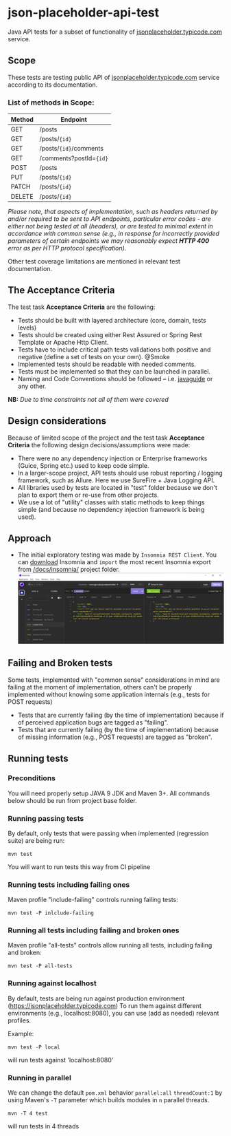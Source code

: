 # json-placeholder-api-test
Java API tests for a subset of functionality of [jsonplaceholder.typicode.com](https://jsonplaceholder.typicode.com)
service.

## Scope
These tests are testing public API of [jsonplaceholder.typicode.com](https://jsonplaceholder.typicode.com) service
according to its documentation.

### List of methods in Scope:
| Method | Endpoint                |
|--------|-------------------------|
| GET    | /posts                  |
| GET    | /posts/`{id}`           |
| GET    | /posts/`{id}`/comments  |
| GET    | /comments?postId=`{id}` |
| POST   | /posts                  |
| PUT    | /posts/`{id}`           |
| PATCH  | /posts/`{id}`           |
| DELETE | /posts/`{id}`           |

_Please note, that aspects of implementation, such as headers returned by and/or required to be sent to API endpoints,
particular error codes - are either not being tested at all (headers), or are tested to minimal extent in accordance with common sense
(e.g., in response for incorrectly provided parameters of certain endpoints we may reasonably expect_
***HTTP 400*** _error as per HTTP protocol specification)._

Other test coverage limitations are mentioned in relevant test documentation.

## The Acceptance Criteria
The test task **Acceptance Criteria** are the following:
* Tests should be built with layered architecture (core, domain, tests levels)
* Tests should be created using either Rest Assured or Spring Rest Template or Apache Http Client.
* Tests have to include critical path tests validations both positive and negative (define a set of tests on your own). @Smoke
* Implemented tests should be readable with needed comments.
* Tests must be implemented so that they can be launched in parallel.
* Naming and Code Conventions should be followed – i.e. [javaguide](https://google.github.io/styleguide/javaguide.html) or any other.

**NB:** _Due to time constraints not all of them were covered_ 

## Design considerations
Because of limited scope of the project and the test task **Acceptance Criteria** the following design decisions/assumptions were made:
* There were no any dependency injection or Enterprise frameworks (Guice, Spring etc.) used to keep code simple.
* In a larger-scope project, API tests should use robust reporting / logging framework, such as Allure. Here we use
  SureFire + Java Logging API.
* All libraries used by tests are located in "test" folder because we don't plan to export them or re-use from other
  projects.
* We use a lot of "utility" classes with static methods to keep things simple (and because no dependency injection
  framework is being used).

## Approach
* The initial exploratory testing was made by `Insomnia REST Client`.
You can [download](https://insomnia.rest/products/insomnia) Insomnia and `import` the most recent Insomnia export from [/docs/insomnia/](/docs/insomnia/Insomnia_v4.json) project folder.
![Insomnia](/docs/images/insomnia.png)


## Failing and Broken tests
Some tests, implemented with "common sense" considerations in mind are failing at the moment of implementation,
others can't be properly implemented without knowing some application internals (e.g., tests for POST requests)

* Tests that are currently failing (by the time of implementation) because if of perceived application bugs are tagged
  as "failing".
* Tests that are currently failing (by the time of implementation) because of missing information (e.g., POST requests)
  are tagged as "broken".

## Running tests
### Preconditions
You will need properly setup JAVA 9 JDK and Maven 3+. All commands below should be run from project base folder.

### Running passing tests
By default, only tests that were passing when implemented (regression suite) are being run:
```
mvn test 
```
You will want to run tests this way from CI pipeline

### Running tests including failing ones
Maven profile "include-failing" controls running failing tests:
```
mvn test -P inlclude-failing 
``` 

### Running all tests including failing and broken ones
Maven profile "all-tests" controls allow running all tests, including failing and broken:
```
mvn test -P all-tests 
``` 

### Running against localhost
By default, tests are being run against production environment (https://jsonplaceholder.typicode.com)
To run them against different environments (e.g., localhost:8080), you can use (add as needed) relevant profiles.

Example:
```
mvn test -P local
```
will run tests against 'localhost:8080'

### Running in parallel
We can change the default `pom.xml` behavior `parallel:all` `threadCount:1` by using Maven's `-T` parameter which builds modules in `n` parallel threads.
```
mvn -T 4 test 
```
will run tests in 4 threads